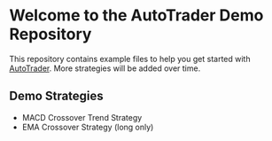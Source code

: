 # Welcome to the AutoTrader Demo Repository
This repository contains example files to help you get started with [AutoTrader](https://github.com/kieran-mackle/AutoTrader). More strategies will be added over time.

## Demo Strategies
- MACD Crossover Trend Strategy
- EMA Crossover Strategy (long only)
